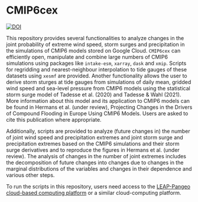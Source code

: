 # CMIP6cex
[![DOI](https://zenodo.org/badge/DOI/10.5281/zenodo.10817904.svg)](https://doi.org/10.5281/zenodo.10817904)

This repository provides several functionalities to analyze changes in the joint probability of extreme wind speed, storm surges and precipitation in the simulations of CMIP6 models stored on Google Cloud. `CMIP6cex` can efficiently open, manipulate and combine large numbers of CMIP6 simulations using packages like `intake-esm`, `xarray`, `dask` and `xmip`. Scripts for regridding and nearest-neighbour interpolation to tide gauges of these datasets using `xesmf` are provided. Another functionality allows the user to derive storm sturges at tide gauges from simulations of daily mean, gridded wind speed and sea-level pressure from CMIP6 models using the statistical storm surge model of Tadesse et al. (2020) and Tadesse & Wahl (2021). More information about this model and its application to CMIP6 models can be found in Hermans et al. (under review), Projecting Changes in the Drivers of Compound Flooding in Europe Using CMIP6 Models. Users are asked to cite this publication where appropriate.

Additionally, scripts are provided to analyze (future changes in) the number of joint wind speed and precipitation extremes and joint storm surge and precipitation extremes based on the CMIP6 simulations and their storm surge derivatives and to reproduce the figures in Hermans et al. (under review). The analysis of changes in the number of joint extremes includes the decomposition of future changes into changes due to changes in the marginal distributions of the variables and changes in their dependence and various other steps.

To run the scripts in this repository, users need access to the [LEAP-Pangeo cloud-based computing platform](https://leap-stc.github.io/leap-pangeo/architecture.html) or a similar cloud-computing platform. 